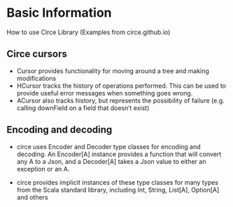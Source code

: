 # Basic Information

How to use Circe Library (Examples from circe.github.io)

## Circe cursors
- Cursor provides functionality for moving around a tree and making modifications
- HCursor tracks the history of operations performed. This can be used to provide useful error messages when something goes wrong.
- ACursor also tracks history, but represents the possibility of failure (e.g. calling downField on a field that doesn’t exist)

## Encoding and decoding
- circe uses Encoder and Decoder type classes for encoding and decoding. 
An Encoder[A] instance provides a function that will convert any A to a Json, 
and a Decoder[A] takes a Json value to either an exception or an A. 

- circe provides implicit instances of these type classes for many types from the Scala standard library, including Int, String, List[A], Option[A] and others
